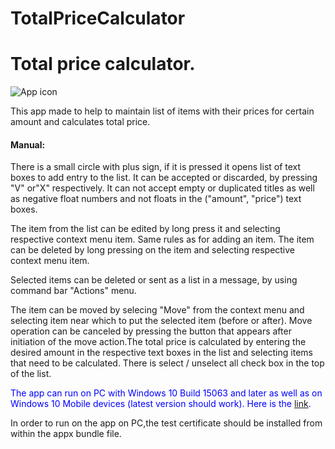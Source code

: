 # TotalPriceCalculator
<h1>Total price calculator.</h1>
<img src="tpc_2.png" alt="App icon" />
<p>This app made to help to maintain list of items with their prices for certain amount and calculates total price.</p>
<h4>Manual:</h4>
<p>There is a small circle with plus sign, if it is pressed it opens list of text boxes to add
entry to the list. It can be accepted or discarded, by pressing "V" or"X" respectively.
It can not accept empty or duplicated titles as well as negative float numbers and not floats in the 
("amount", "price") text boxes.</p>
	<p>The item from the list can be edited by long press it and selecting respective context menu item. Same rules as for adding an item. The item can be deleted by long pressing on the item and selecting respective context menu item.</p>
	<p>Selected items can be deleted or sent as a list in a message, by using command bar "Actions" menu.</p>
	<p>The item can be moved by selecing "Move" from the context menu and selecting item near which to put the selected item (before or after). Move operation can be canceled by pressing the button that appears after initiation of the move action.</p.
	<p>The total price is calculated by entering the desired amount in the respective text boxes in the list and selecting items that need to be calculated. There is select / unselect all check box in the top of the list.
</p>
<p style="color:blue;"> The app can run on PC with Windows 10 Build 15063 and later as well as on Windows 10 Mobile devices (latest version should work). Here is the <a href="Total_price_calculator_1.0.0.0_x86_x64_arm.appxbundle">link</a>.</p>
<p> In order to run on the app on PC,the test certificate should be installed from within the appx bundle file.</p>
